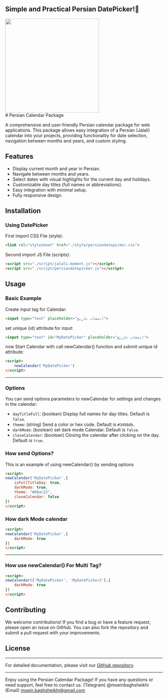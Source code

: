<h2> Simple and Practical Persian DatePicker!📆 </h2>
<img src="https://i.ibb.co/xgmhw06/Designer-79.jpg" width="300px" alt="">
</br>
# Persian Calendar Package

A comprehensive and user-friendly Persian calendar package for web applications. This package allows easy integration of a Persian (Jalali) calendar into your projects, providing functionality for date selection, navigation between months and years, and custom styling.

## Features

- Display current month and year in Persian.
- Navigate between months and years.
- Select dates with visual highlights for the current day and holidays.
- Customizable day titles (full names or abbreviations).
- Easy integration with minimal setup.
- Fully responsive design.

## Installation

### Using DatePicker

First import CSS File (style):

```html
<link rel="stylesheet" href="./style/persiandatepicker.css">

```

Second import JS File (scripts):

```html
<script src="./script/jalali-moment.js"></script>
<script src="./script/persiandatepicker.js"></script>

```


## Usage

### Basic Example

Create input tag for Calendar:

```html
<input type="text" placeholder="انتخاب تاریخ">

```

set unique (id) attribute for input:

```html
<input type="text" id="MyDatePicker" placeholder="انتخاب تاریخ">

```

now Start Calendar with call newCalendar() function and submit unique id attribute:

```html
<script>
    newCalendar('MyDatePicker')
</script>

```

---


### Options

You can send options parameters to newCalendar for settings and changes in the calendar:

- `dayTitleFull`: (boolean) Display full names for day titles. Default is `false`.
- `theme`: (string) Send a color or hex code. Default is `#3498db`.
- `darkMode`: (boolean) set dark mode Calendar. Default is `false`.
- `closeCalendar`: (boolean) Closing the calendar after clicking on the day. Default is `true`.

### How send Options?

This is an example of using newCalendar() by sending options

```html
<script>
newCalendar('MyDatePicker',{
    isFullTitleDay: true,
    darkMode: true,
    theme: "#86ac22",
    closeCalendar: false
})
</script>
```

### How dark Mode calendar
```html
<script>
newCalendar('MyDatePicker',{
    darkMode: true
})
</script>
```

---

### How use newCalendar() For Multi Tag?
```html
<script>
newCalendar(['MyDatePicker', 'MyDatePicker2'],{
    darkMode: true
})
</script>
```

## Contributing

We welcome contributions! If you find a bug or have a feature request, please open an issue on GitHub. You can also fork the repository and submit a pull request with your improvements.

## License

---

For detailed documentation, please visit our [GitHub repository](https://github.com/moeinbaghsheikhi/Persian-DatePicker).

---

Enjoy using the Persian Calendar Package! If you have any questions or need support, feel free to contact us.
(Telegram) @moeinbaghsheikhi
(Email)    moein.baghsheikhi@gmail.com